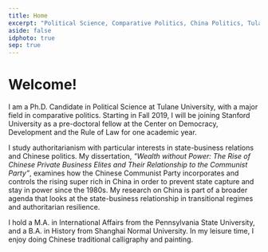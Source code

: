 ```yaml
---
title: Home
excerpt: "Political Science, Comparative Politics, China Politics, Tulane, PhD"
aside: false
idphoto: true
sep: true
---
```



# Welcome!

I am a Ph.D. Candidate in Political Science at Tulane University, with a major field in comparative politics. Starting in Fall 2019, I will be joining Stanford University as a pre-doctoral fellow at the Center on Democracy, Development and the Rule of Law for one academic year. 

I study authoritarianism with particular interests in state-business relations and Chinese politics. My dissertation, *"Wealth without Power: The Rise of Chinese Private Business Elites and Their Relationship to the Communist Party”*, examines how the Chinese Communist Party incorporates and controls the rising super rich in China in order to prevent state capture and stay in power since the 1980s. My research on China is part of a broader agenda that looks at the state-business relationship in transitional regimes and authoritarian resilience.

I hold a M.A. in International Affairs from the Pennsylvania State University, and a B.A. in History from Shanghai Normal University. In my leisure time, I enjoy doing Chinese traditional calligraphy and painting. 
